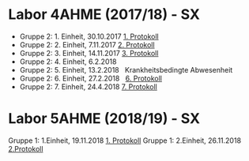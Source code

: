 # Labor 4AHME (2017/18) - SX

* Gruppe 2: 1. Einheit, 30.10.2017  [1. Protokoll](https://github.com/HTLMechatronics/m14-la1-sx/blob/koemam13/Protokolle/31-10-17_Protokoll.md)
* Gruppe 2: 2. Einheit, 7.11.2017   [2. Protokoll](https://github.com/HTLMechatronics/m14-la1-sx/blob/koemam13/Protokolle/7-11-17_Protokoll.md)
* Gruppe 2: 3. Einheit, 14.11.2017  [3. Protokoll](https://github.com/HTLMechatronics/m14-la1-sx/blob/koemam13/Protokolle/14-11-17_Protokoll.md)
* Gruppe 2: 4. Einheit, 6.2.2018
* Gruppe 2: 5. Einheit, 13.2.2018   Krankheitsbedingte Abwesenheit 
* Gruppe 2: 6. Einheit, 27.2.2018   [6. Protokoll](https://github.com/HTLMechatronics/m14-la1-sx/blob/koemam13/Protokolle/20-02-2018_Protokoll.md) 
* Gruppe 2: 7. Einheit, 24.4.2018   [7. Protokoll](https://github.com/HTLMechatronics/m14-la1-sx/blob/koemam13/Protokolle/24-4-2018_Protokoll.md)

# Labor 5AHME (2018/19) - SX

Gruppe 1: 1.Einheit, 19.11.2018     [1. Protokoll](https://github.com/HTLMechatronics/m14-la1-sx/blob/koemam13/Protokolle/protokoll_g1_koemam13_2018-11-19.md)
Gruppe 1: 2.Einheit, 26.11.2018     [2.Protokoll](https://github.com/HTLMechatronics/m14-la1-sx/blob/koemam13/Protokolle/protokoll_g1_koemam13_2018-11-26.md)
